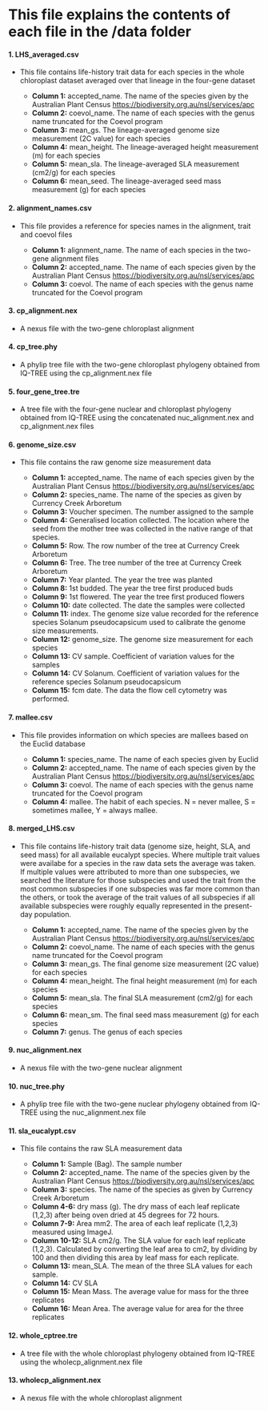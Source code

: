 # This file explains the contents of each file in the /data folder

#### 1. LHS_averaged.csv

- This file contains life-history trait data for each species in the whole chloroplast dataset averaged over that lineage in the four-gene dataset

  - **Column 1:** accepted_name. The name of the species given by the Australian Plant Census https://biodiversity.org.au/nsl/services/apc
  - **Column 2:** coevol_name. The name of each species with the genus name truncated for the Coevol program
  - **Column 3:** mean_gs. The lineage-averaged genome size measurement (2C value) for each species 
  - **Column 4:** mean_height. The lineage-averaged height measurement (m) for each species
  - **Column 5:** mean_sla. The lineage-averaged SLA measurement (cm2/g) for each species
  - **Column 6:** mean_seed. The lineage-averaged seed mass measurement (g) for each species

#### 2. alignment_names.csv

- This file provides a reference for species names in the alignment, trait and coevol files

  - **Column 1:** alignment_name. The name of each species in the two-gene alignment files
  - **Column 2:** accepted_name. The name of each species given by the Australian Plant Census https://biodiversity.org.au/nsl/services/apc
  - **Column 3:** coevol. The name of each species with the genus name truncated for the Coevol program

#### 3. cp_alignment.nex

- A nexus file with the two-gene chloroplast alignment

#### 4. cp_tree.phy

- A phylip tree file with the two-gene chloroplast phylogeny obtained from IQ-TREE using the cp_alignment.nex file

#### 5. four_gene_tree.tre

- A tree file with the four-gene nuclear and chloroplast phylogeny obtained from IQ-TREE using the concatenated nuc_alignment.nex and cp_alignment.nex files

#### 6. genome_size.csv

- This file contains the raw genome size measurement data 

  - **Column 1:** accepted_name. The name of each species given by the Australian Plant Census https://biodiversity.org.au/nsl/services/apc
  - **Column 2:** species_name. The name of the species as given by Currency Creek Arboretum
  - **Column 3:** Voucher specimen. The number assigned to the sample
  - **Column 4:** Generalised location collected. The location where the seed from the mother tree was collected in the native range of that species.
  - **Column 5:** Row. The row number of the tree at Currency Creek Arboretum
  - **Column 6:** Tree. The tree number of the tree at Currency Creek Arboretum
  - **Column 7:** Year planted. The year the tree was planted
  - **Column 8:** 1st budded. The year the tree first produced buds
  - **Column 9:** 1st flowered. The year the tree first produced flowers
  - **Column 10:** date collected. The date the samples were collected
  - **Column 11:** index. The genome size value recorded for the reference species Solanum pseudocapsicum used to calibrate the genome size measurements.
  - **Column 12:** genome_size. The genome size measurement for each species
  - **Column 13:** CV sample. Coefficient of variation values for the samples
  - **Column 14:** CV Solanum. Coefficient of variation values for the reference species Solanum pseudocapsicum
  - **Column 15:** fcm date. The data the flow cell cytometry was performed. 
  
#### 7. mallee.csv

- This file provides information on which species are mallees based on the Euclid database

  - **Column 1:** species_name. The name of each species given by Euclid
  - **Column 2:** accepted_name. The name of each species given by the Australian Plant Census https://biodiversity.org.au/nsl/services/apc
  - **Column 3:** coevol. The name of each species with the genus name truncated for the Coevol program
  - **Column 4:** mallee. The habit of each species. N = never mallee, S = sometimes mallee, Y = always mallee.


#### 8. merged_LHS.csv

- This file contains life-history trait data (genome size, height, SLA, and seed mass) for all available eucalypt species. Where multiple trait values were availabe for a species in the raw data sets the average was taken. If multiple values were attributed to more than one subspecies, we searched the literature for those subspecies and used the trait from the most common subspecies if one subspecies was far more common than the others, or took the average of the trait values of all subspecies if all available subspecies were roughly equally represented in the present-day population. 

  - **Column 1:** accepted_name. The name of the species given by the Australian Plant Census https://biodiversity.org.au/nsl/services/apc
  - **Column 2:** coevol_name. The name of each species with the genus name truncated for the Coevol program
  - **Column 3:** mean_gs. The final genome size measurement (2C value) for each species 
  - **Column 4:** mean_height. The final height measurement (m) for each species
  - **Column 5:** mean_sla. The final SLA measurement (cm2/g) for each species
  - **Column 6:** mean_sm. The final seed mass measurement (g) for each species
  - **Column 7:** genus. The genus of each species

#### 9. nuc_alignment.nex

- A nexus file with the two-gene nuclear alignment

#### 10. nuc_tree.phy

- A phylip tree file with the two-gene nuclear phylogeny obtained from IQ-TREE using the nuc_alignment.nex file

#### 11. sla_eucalypt.csv

- This file contains the raw SLA measurement data 

  - **Column 1:** Sample (Bag). The sample number
  - **Column 2:** accepted_name. The name of the species given by the Australian Plant Census https://biodiversity.org.au/nsl/services/apc
  - **Column 3:** species. The name of the species as given by Currency Creek Arboretum
  - **Column 4-6:** dry mass (g). The dry mass of each leaf replicate (1,2,3) after being oven dried at 45 degrees for 72 hours.
  - **Column 7-9:** Area mm2. The area of each leaf replicate (1,2,3) measured using ImageJ.
  - **Column 10-12:** SLA cm2/g. The SLA value for each leaf replicate (1,2,3). Calculated by converting the leaf area to cm2, by dividing by 100 and then dividing this area by leaf mass for each replicate.
  - **Column 13:** mean_SLA. The mean of the three SLA values for each sample.
  - **Column 14:** CV SLA
  - **Column 15:** Mean Mass. The average value for mass for the three replicates
  - **Column 16:** Mean Area. The average value for area for the three replicates
 
  
#### 12. whole_cptree.tre

- A tree file with the whole chloroplast phylogeny obtained from IQ-TREE using the wholecp_alignment.nex file

#### 13. wholecp_alignment.nex

- A nexus file with the whole chloroplast alignment

